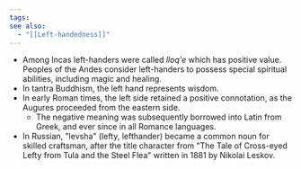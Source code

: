 ```yaml
---
tags: 
see also:
  - "[[Left-handedness]]"
---
```

- Among Incas left-handers were called *lloq'e*  which has positive value. Peoples of the Andes consider left-handers to possess special spiritual abilities, including magic and healing.
- In tantra Buddhism, the left hand represents wisdom.
- In early Roman times, the left side retained a positive connotation, as the Augures proceeded from the eastern side. 
	- The negative meaning was subsequently borrowed into Latin from Greek, and ever since in all Romance languages.
- In Russian, "levsha" (lefty, lefthander) became a common noun for skilled craftsman, after the title character from "The Tale of Cross-eyed Lefty from Tula and the Steel Flea" written in 1881 by Nikolai Leskov.